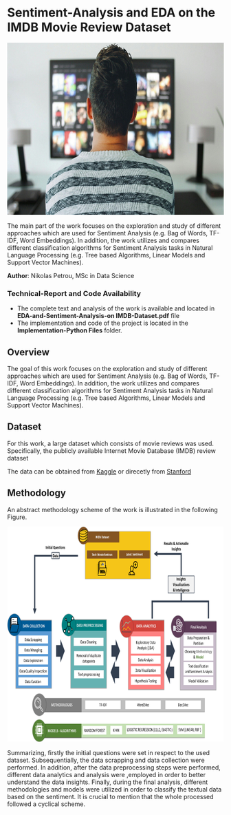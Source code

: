 # Sentiment-Analysis and EDA on the IMDB Movie Review Dataset

<p align="center">
  <img src="https://github.com/nikopetr/EDA-and-Sentiment-Analysis-on-IMDB-Dataset/blob/main/tv-gcd05f2dbf_1920.jpg" width="800" height="400"/>
</p>

The main part of the work focuses on the exploration and study of different approaches which are used for Sentiment Analysis (e.g. Bag of Words, TF-IDF, Word Embeddings). In addition, the work utilizes and compares different classification algorithms for Sentiment Analysis tasks in Natural Language Processing (e.g. Tree based Algorithms, Linear Models and Support Vector Machines).

**Author**: Nikolas Petrou, MSc in Data Science


### Technical-Report and Code Availability

- The complete text and analysis of the work is available and located in **EDA-and-Sentiment-Analysis-on IMDB-Dataset.pdf** file
- The implementation and code of the project is located in the **Implementation-Python Files** folder.


## Overview

The goal of this work focuses on the exploration and study of different approaches which are used for Sentiment Analysis (e.g. Bag of Words, TF-IDF, Word Embeddings). In addition, the work utilizes and compares different classification algorithms for Sentiment Analysis tasks in Natural Language Processing (e.g. Tree based Algorithms, Linear Models and Support Vector Machines).

## Dataset
For this work, a large dataset which consists of movie reviews was used. Specifically, the publicly available Internet Movie Database (IMDB) review dataset

The data can be obtained from [Kaggle](https://www.kaggle.com/lakshmi25npathi/imdb-dataset-of-50k-movie-reviews) or direcetly from [Stanford](https://ai.stanford.edu/)

## Methodology
An abstract methodology scheme of the work is illustrated in the following Figure.

<p align="center">
  <img src="https://github.com/nikopetr/EDA-and-Sentiment-Analysis-on-IMDB-Dataset/blob/main/methodology scheme.png" width="700" height="500"/>
</p>

Summarizing, firstly the initial questions were set in respect to the used dataset. Subsequentially, the data scrapping and data collection were performed. In addition, after the data preprocessing steps were performed, different data analytics and analysis were ,employed in order to better understand the data insights. Finally, during the final analysis, different methodologies and models were utilized in order to classify the textual data based on the sentiment. It is crucial to mention that the whole processed followed a cyclical scheme.
